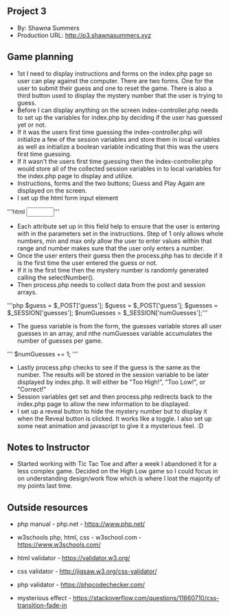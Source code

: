 ## Project 3
+ By: Shawna Summers
+ Production URL: <http://p3.shawnasummers.xyz>


## Game planning
 * 1st I need to display instructions and forms on the index.php page so user can play against the computer.  There are two forms.  One for the user to submit their guess and one to reset the game.  There is also a third button used to display the mystery number that the user is trying to guess.
* Before I can display anything on the screen index-controller.php needs to set up the variables for index.php by deciding if the user has guessed yet or not.
* If it was the users first time guessing the index-controller.php will initialize a few of the session variables and store them in local variables as well as initialize a boolean variable indicating that this was the users first time guessing.
* If it wasn't the users first time guessing then the index-controller.php would store all of the collected session variables in to local variables for the index.php page to display and utilize.
* Instructions, forms and the two buttons; Guess and Play Again are displayed on the screen.
* I set up the html form input element 

'''html
<input type="number" name="guess" step="1" min="0" max="100" required>''' 

* Each attribute set up in this field help to ensure that the user is entering with in the parameters set in the instructions.  Step of 1 only allows whole numbers, min and max only allow the user to enter values within that range and number makes sure that the user only enters a number.
* Once the user enters their guess then the process.php has to decide if it is the first time the user entered the guess or not.
* If it is the first time then the mystery number is randomly generated calling the selectNumber().
* Then process.php needs to collect data from the post and session arrays.

'''php
$guess = $_POST['guess']; 
$guess = $_POST['guess'];
$guesses = $_SESSION['guesses'];
$numGuesses = $_SESSION['numGuesses'];'''

* The guess variable is from the form, the guesses variable stores all user guesses in an array, and nthe numGuesses variable accumulates the number of guesses per game.

''' $numGuesses += 1; '''

* Lastly process.php checks to see if the guess is the same as the number.  The results will be stored in the session variable to be later displayed by index.php.  It will either be "Too High!", "Too Low!", or "Correct!"
* Session variables get set and then process.php redirects back to the index.php page to allow the new information to be displayed.
* I set up a reveal button to hide the mystery number but to display it when the Reveal button is clicked.  It works like a toggle.  I also set up some neat animation and javascript to give it a mysterious feel.  :D

## Notes to Instructor
* Started working with Tic Tac Toe and after a week I abandoned it for a less complex game.  Decided on the High Low game so I could focus in on understanding design/work flow which is where I lost the majority of my points last time.

## Outside resources
* php manual - php.net - https://www.php.net/
* w3schools php, html, css - w3school.com - https://www.w3schools.com/
* html validator - https://validator.w3.org/
* css validator - http://jigsaw.w3.org/css-validator/
* php validator - https://phpcodechecker.com/

* mysterious effect - https://stackoverflow.com/questions/11660710/css-transition-fade-in

